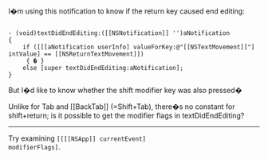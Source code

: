 

I�m using this notification to know if the return key caused end editing:

<code>
- (void)textDidEndEditing:([[NSNotification]] '')aNotification
{
    if ([[[aNotification userInfo] valueForKey:@"[[NSTextMovement]]"] intValue] == [[NSReturnTextMovement]])
	 { � }
    else [super textDidEndEditing:aNotification];
}
</code>

But I�d like to know whether the shift modifier key was also pressed�

Unlike for Tab and [[BackTab]] (=Shift+Tab), there�s no constant for shift+return; is it possible to get the modifier flags in textDidEndEditing?

----

Try examining <code>[[[[NSApp]] currentEvent] modifierFlags]</code>.